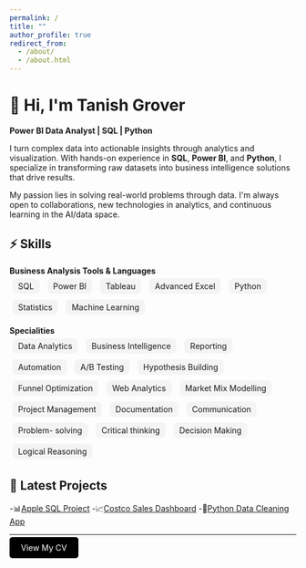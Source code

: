 ```yaml
---
permalink: /
title: ""
author_profile: true
redirect_from:
  - /about/
  - /about.html
---
```


# 👋 Hi, I'm Tanish Grover  
**Power BI Data Analyst | SQL | Python**

I turn complex data into actionable insights through analytics and visualization. With hands-on experience in **SQL**, **Power BI**, and **Python**, I specialize in transforming raw datasets into business intelligence solutions that drive results.

My passion lies in solving real-world problems through data. I'm always open to collaborations, new technologies in analytics, and continuous learning in the AI/data space.


## ⚡ Skills

**Business Analysis Tools & Languages**  
<span style="background:#f4f4f4; padding:5px 10px; border-radius:8px; margin:5px; display:inline-block;">SQL</span>
<span style="background:#f4f4f4; padding:5px 10px; border-radius:8px; margin:5px; display:inline-block;">Power BI</span>
<span style="background:#f4f4f4; padding:5px 10px; border-radius:8px; margin:5px; display:inline-block;">Tableau</span>
<span style="background:#f4f4f4; padding:5px 10px; border-radius:8px; margin:5px; display:inline-block;">Advanced Excel</span>
<span style="background:#f4f4f4; padding:5px 10px; border-radius:8px; margin:5px; display:inline-block;">Python</span>
<span style="background:#f4f4f4; padding:5px 10px; border-radius:8px; margin:5px; display:inline-block;">Statistics</span>
<span style="background:#f4f4f4; padding:5px 10px; border-radius:8px; margin:5px; display:inline-block;">Machine Learning</span>

**Specialities**  
<span style="background:#f4f4f4; padding:5px 10px; border-radius:8px; margin:5px; display:inline-block;">Data Analytics</span>
<span style="background:#f4f4f4; padding:5px 10px; border-radius:8px; margin:5px; display:inline-block;">Business Intelligence</span>
<span style="background:#f4f4f4; padding:5px 10px; border-radius:8px; margin:5px; display:inline-block;">Reporting</span>
<span style="background:#f4f4f4; padding:5px 10px; border-radius:8px; margin:5px; display:inline-block;">Automation</span>
<span style="background:#f4f4f4; padding:5px 10px; border-radius:8px; margin:5px; display:inline-block;">A/B Testing</span>
<span style="background:#f4f4f4; padding:5px 10px; border-radius:8px; margin:5px; display:inline-block;">Hypothesis Building</span>
<span style="background:#f4f4f4; padding:5px 10px; border-radius:8px; margin:5px; display:inline-block;">Funnel Optimization</span>
<span style="background:#f4f4f4; padding:5px 10px; border-radius:8px; margin:5px; display:inline-block;">Web Analytics</span>
<span style="background:#f4f4f4; padding:5px 10px; border-radius:8px; margin:5px; display:inline-block;">Market Mix Modelling</span>
<span style="background:#f4f4f4; padding:5px 10px; border-radius:8px; margin:5px; display:inline-block;">Project Management</span>
<span style="background:#f4f4f4; padding:5px 10px; border-radius:8px; margin:5px; display:inline-block;">Documentation</span>
<span style="background:#f4f4f4; padding:5px 10px; border-radius:8px; margin:5px; display:inline-block;">Communication</span>
<span style="background:#f4f4f4; padding:5px 10px; border-radius:8px; margin:5px; display:inline-block;">Problem- solving</span>
<span style="background:#f4f4f4; padding:5px 10px; border-radius:8px; margin:5px; display:inline-block;">Critical thinking</span>
<span style="background:#f4f4f4; padding:5px 10px; border-radius:8px; margin:5px; display:inline-block;">Decision Making</span>
<span style="background:#f4f4f4; padding:5px 10px; border-radius:8px; margin:5px; display:inline-block;">Logical Reasoning</span>

## 🚀 Latest Projects

-📊[Apple SQL Project](/portfolio/Apple-SQL-Project/)
-📈[Costco Sales Dashboard](/portfolio/python-data-cleaning-app/)
-🧹[Python Data Cleaning App](portfolio/python-data-cleaning-app/)

---

<a href="/cv/" class="btn" style="background-color:#000000; color:white; padding:10px 20px; border-radius:5px; text-decoration:none;">
    View My CV
</a>

